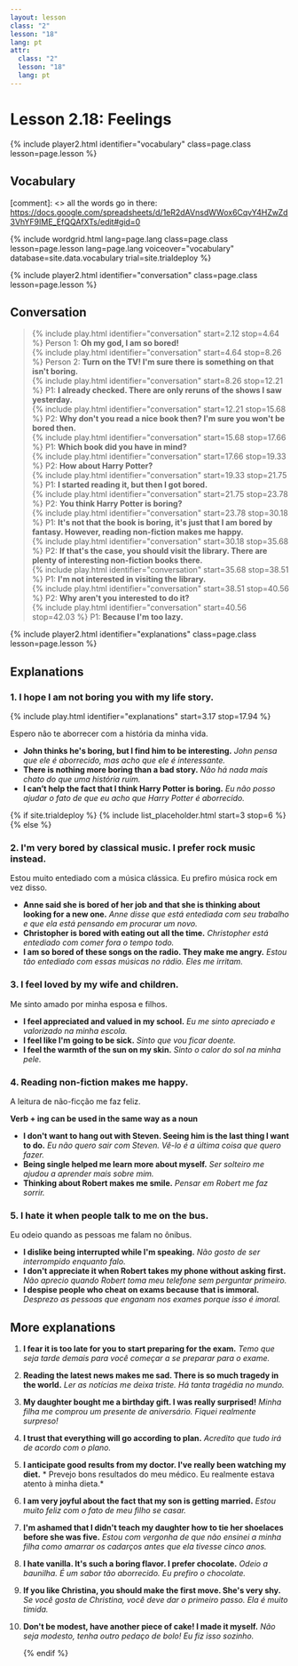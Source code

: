 ```yaml
---
layout: lesson
class: "2"
lesson: "18"
lang: pt
attr:
  class: "2"
  lesson: "18"
  lang: pt
---
```



# Lesson 2.18: Feelings 

{% include player2.html identifier="vocabulary" class=page.class lesson=page.lesson %}

## Vocabulary 

[comment]: <>  all the words go in there: https://docs.google.com/spreadsheets/d/1eR2dAVnsdWWox6CqvY4HZwZd3VhYF9IME_EfQQAfXTs/edit#gid=0

{% include wordgrid.html lang=page.lang
		class=page.class 
		lesson=page.lesson 
		lang=page.lang
		voiceover="vocabulary"
		database=site.data.vocabulary 
		trial=site.trialdeploy %}
		

{% include player2.html identifier="conversation" class=page.class lesson=page.lesson %}

## Conversation

> {% include play.html identifier="conversation" start=2.12 stop=4.64 %} Person 1: **Oh my god, I am so bored!**    
> {% include play.html identifier="conversation" start=4.64 stop=8.26 %} Person 2: **Turn on the TV! I'm sure there is something on that isn't boring.**        
> {% include play.html identifier="conversation" start=8.26 stop=12.21 %} P1: **I already checked. There are only reruns of the shows I saw yesterday.**  
> {% include play.html identifier="conversation" start=12.21 stop=15.68 %} P2: **Why don't you read a nice book then? I'm sure you won't be bored then.**  
> {% include play.html identifier="conversation" start=15.68 stop=17.66 %} P1: **Which book did you have in mind?**   
> {% include play.html identifier="conversation" start=17.66 stop=19.33 %} P2: **How about Harry Potter?**  
> {% include play.html identifier="conversation" start=19.33 stop=21.75 %} P1: **I started reading it, but then I got bored.**  
> {% include play.html identifier="conversation" start=21.75 stop=23.78 %} P2: **You think Harry Potter is boring?**  
> {% include play.html identifier="conversation" start=23.78 stop=30.18 %} P1: **It's not that the book is boring, it's just that I am bored by fantasy. However, reading non-fiction makes me happy.**  
> {% include play.html identifier="conversation" start=30.18 stop=35.68 %} P2: **If that's the case, you should visit the library. There are plenty of interesting non-fiction books there.**  
> {% include play.html identifier="conversation" start=35.68 stop=38.51 %} P1: **I'm not interested in visiting the library.**  
> {% include play.html identifier="conversation" start=38.51 stop=40.56 %} P2: **Why aren't you interested to do it?**  
> {% include play.html identifier="conversation" start=40.56 stop=42.03 %} P1: **Because I'm too lazy.**  



{% include player2.html identifier="explanations" class=page.class lesson=page.lesson %}
## Explanations


### 1. I hope I am not boring you with my life story.
{% include play.html identifier="explanations" start=3.17 stop=17.94 %} 

Espero não te aborrecer com a história da minha vida.

- **John thinks he's boring, but I find him to be interesting.** *John pensa que ele é aborrecido, mas acho que ele é interessante.*
- **There is nothing more boring than a bad story.** *Não há nada mais chato do que uma história ruim.*
- **I can’t help the fact that I think Harry Potter is boring.** *Eu não posso ajudar o fato de que eu acho que Harry Potter é aborrecido.*


{% if site.trialdeploy %}
  {% include list_placeholder.html start=3 stop=6 %}
  {% else %}


### 2. I'm very bored by classical music. I prefer rock music instead.
Estou muito entediado com a música clássica. Eu prefiro música rock em vez disso.

- **Anne said she is bored of her job and that she is thinking about looking for a new one.** *Anne disse que está entediada com seu trabalho e que ela está pensando em procurar um novo.*
- **Christopher is bored with eating out all the time.** *Christopher está entediado com comer fora o tempo todo.*
- **I am so bored of these songs on the radio. They make me angry.** *Estou tão entediado com essas músicas no rádio. Eles me irritam.*

### 3. I feel loved by my wife and children.
Me sinto amado por minha esposa e filhos.

- **I feel appreciated and valued in my school.** *Eu me sinto apreciado e valorizado na minha escola.*
- **I feel like I'm going to be sick.** *Sinto que vou ficar doente.*
- **I feel the warmth of the sun on my skin.** *Sinto o calor do sol na minha pele.*

### 4. Reading non-fiction makes me happy.
A leitura de não-ficção me faz feliz.

**Verb + ing can be used in the same way as a noun**

- **I don't want to hang out with Steven. Seeing him is the last thing I want to do.** *Eu não quero sair com Steven. Vê-lo é a última coisa que quero fazer.*
- **Being single helped me learn more about myself.** *Ser solteiro me ajudou a aprender mais sobre mim.*
- **Thinking about Robert makes me smile.** *Pensar em Robert me faz sorrir.*

### 5. I hate it when people talk to me on the bus.

Eu odeio quando as pessoas me falam no ônibus.

- **I dislike being interrupted while I'm speaking.** *Não gosto de ser interrompido enquanto falo.*
- **I don't appreciate it when Robert takes my phone without asking first.** *Não aprecio quando Robert toma meu telefone sem perguntar primeiro.*
- **I despise people who cheat on exams because that is immoral.** *Desprezo as pessoas que enganam nos exames porque isso é imoral.*


## More explanations

1. **I fear it is too late for you to start preparing for the exam.** *Temo que seja tarde demais para você começar a se preparar para o exame.*  
2. **Reading the latest news makes me sad. There is so much tragedy in the world.** *Ler as notícias me deixa triste. Há tanta tragédia no mundo.*  
3. **My daughter bought me a birthday gift. I was really surprised!** *Minha filha me comprou um presente de aniversário. Fiquei realmente surpreso!* 
4. **I trust that everything will go according to plan.** *Acredito que tudo irá de acordo com o plano.* 
5. **I anticipate good results from my doctor. I've really been watching my diet.** *
Prevejo bons resultados do meu médico. Eu realmente estava atento à minha dieta.*  
6. **I am very joyful about the fact that my son is getting married.** *Estou muito feliz com o fato de meu filho se casar.*  
7. **I'm ashamed that I didn't teach my daughter how to tie her shoelaces before she was five.** *Estou com vergonha de que não ensinei a minha filha como amarrar os cadarços antes que ela tivesse cinco anos.* 
8. **I hate vanilla. It's such a boring flavor. I prefer chocolate.** *Odeio a baunilha. É um sabor tão aborrecido. Eu prefiro o chocolate.* 
9. **If you like Christina, you should make the first move. She's very shy.** *Se você gosta de Christina, você deve dar o primeiro passo. Ela é muito timida.*  
10. **Don't be modest, have another piece of cake! I made it myself.** *Não seja modesto, tenha outro pedaço de bolo! Eu fiz isso sozinho.* 
 
	{% endif %}